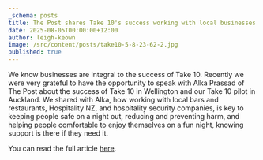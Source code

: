 ```yaml
---
_schema: posts
title: The Post shares Take 10's success working with local businesses
date: 2025-08-05T00:00:00+12:00
author: leigh-keown
image: /src/content/posts/take10-5-8-23-62-2.jpg
published: true
---
```

We know businesses are integral to the success of Take 10. Recently we were very grateful to have the opportunity to speak with Alka Prassad of The Post about the success of Take 10 in Wellington and our Take 10 pilot in Auckland. We shared with Alka, how working with local bars and restaurants, Hospitality NZ, and hospitality security companies, is key to keeping people safe on a night out, reducing and preventing harm, and helping people comfortable to enjoy themselves on a fun night, knowing support is there if they need it.

You can read the full article <a href="https://www.thepost.co.nz/business/360775478/boosting-aucklands-night-time-economy-wellington-success-story" target="_blank" rel="noreferrer nofollow noopener">here</a>.
